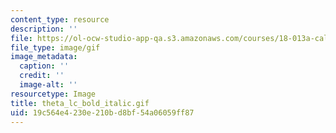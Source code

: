 ```yaml
---
content_type: resource
description: ''
file: https://ol-ocw-studio-app-qa.s3.amazonaws.com/courses/18-013a-calculus-with-applications-spring-2005/19c564e4230e210bd8bf54a06059ff87_theta_lc_bold_italic.gif
file_type: image/gif
image_metadata:
  caption: ''
  credit: ''
  image-alt: ''
resourcetype: Image
title: theta_lc_bold_italic.gif
uid: 19c564e4-230e-210b-d8bf-54a06059ff87
---
```

